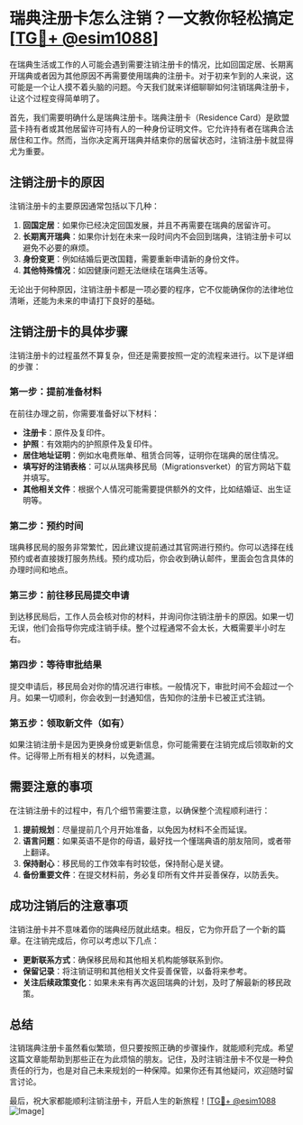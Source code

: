 # 瑞典注册卡怎么注销？一文教你轻松搞定[[TG💪+ @esim1088](https://t.me/s/esim1088)]

在瑞典生活或工作的人可能会遇到需要注销注册卡的情况，比如回国定居、长期离开瑞典或者因为其他原因不再需要使用瑞典的注册卡。对于初来乍到的人来说，这可能是一个让人摸不着头脑的问题。今天我们就来详细聊聊如何注销瑞典注册卡，让这个过程变得简单明了。

首先，我们需要明确什么是瑞典注册卡。瑞典注册卡（Residence Card）是欧盟蓝卡持有者或其他居留许可持有人的一种身份证明文件。它允许持有者在瑞典合法居住和工作。然而，当你决定离开瑞典并结束你的居留状态时，注销注册卡就显得尤为重要。

## 注销注册卡的原因

注销注册卡的主要原因通常包括以下几种：

1. **回国定居**：如果你已经决定回国发展，并且不再需要在瑞典的居留许可。
2. **长期离开瑞典**：如果你计划在未来一段时间内不会回到瑞典，注销注册卡可以避免不必要的麻烦。
3. **身份变更**：例如结婚后更改国籍，需要重新申请新的身份文件。
4. **其他特殊情况**：如因健康问题无法继续在瑞典生活等。

无论出于何种原因，注销注册卡都是一项必要的程序，它不仅能确保你的法律地位清晰，还能为未来的申请打下良好的基础。

## 注销注册卡的具体步骤

注销注册卡的过程虽然不算复杂，但还是需要按照一定的流程来进行。以下是详细的步骤：

### 第一步：提前准备材料

在前往办理之前，你需要准备好以下材料：

- **注册卡**：原件及复印件。
- **护照**：有效期内的护照原件及复印件。
- **居住地址证明**：例如水电费账单、租赁合同等，证明你在瑞典的居住情况。
- **填写好的注销表格**：可以从瑞典移民局（Migrationsverket）的官方网站下载并填写。
- **其他相关文件**：根据个人情况可能需要提供额外的文件，比如结婚证、出生证明等。

### 第二步：预约时间

瑞典移民局的服务非常繁忙，因此建议提前通过其官网进行预约。你可以选择在线预约或者直接拨打服务热线。预约成功后，你会收到确认邮件，里面会包含具体的办理时间和地点。

### 第三步：前往移民局提交申请

到达移民局后，工作人员会核对你的材料，并询问你注销注册卡的原因。如果一切无误，他们会指导你完成注销手续。整个过程通常不会太长，大概需要半小时左右。

### 第四步：等待审批结果

提交申请后，移民局会对你的情况进行审核。一般情况下，审批时间不会超过一个月。如果一切顺利，你会收到一封通知信，告知你的注册卡已被正式注销。

### 第五步：领取新文件（如有）

如果注销注册卡是因为更换身份或更新信息，你可能需要在注销完成后领取新的文件。记得带上所有相关的材料，以免遗漏。

## 需要注意的事项

在注销注册卡的过程中，有几个细节需要注意，以确保整个流程顺利进行：

1. **提前规划**：尽量提前几个月开始准备，以免因为材料不全而延误。
2. **语言问题**：如果英语不是你的母语，最好找一个懂瑞典语的朋友陪同，或者带上翻译。
3. **保持耐心**：移民局的工作效率有时较低，保持耐心是关键。
4. **备份重要文件**：在提交材料前，务必复印所有文件并妥善保存，以防丢失。

## 成功注销后的注意事项

注销注册卡并不意味着你的瑞典经历就此结束。相反，它为你开启了一个新的篇章。在注销完成后，你可以考虑以下几点：

- **更新联系方式**：确保移民局和其他相关机构能够联系到你。
- **保留记录**：将注销证明和其他相关文件妥善保管，以备将来参考。
- **关注后续政策变化**：如果未来有再次返回瑞典的计划，及时了解最新的移民政策。

## 总结

注销瑞典注册卡虽然看似繁琐，但只要按照正确的步骤操作，就能顺利完成。希望这篇文章能帮助到那些正在为此烦恼的朋友。记住，及时注销注册卡不仅是一种负责任的行为，也是对自己未来规划的一种保障。如果你还有其他疑问，欢迎随时留言讨论。

最后，祝大家都能顺利注销注册卡，开启人生的新旅程！[[TG💪+ @esim1088](https://t.me/s/esim1088) ![Image](https://i.postimg.cc/4NQfJmqS/Snipaste-2025-05-13-00-14-12.png)]